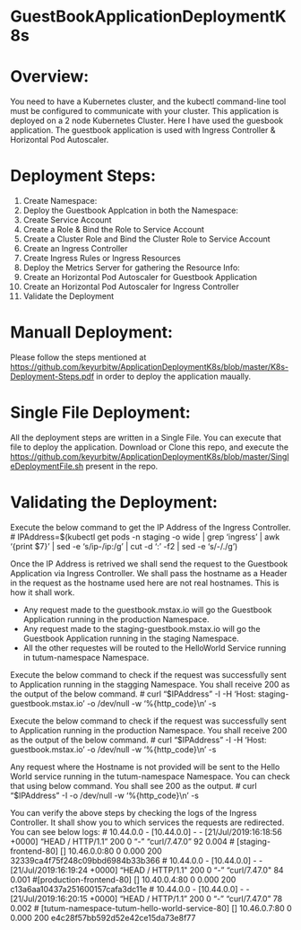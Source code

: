 # GuestBookApplicationDeploymentK8s

# Overview: #
You need to have a Kubernetes cluster, and the kubectl command-line tool must be configured to communicate with your cluster. This application is deployed on a 2 node Kubernetes Cluster. Here I have used the guesbook application.
The guestbook application is used with Ingress Controller & Horizontal Pod Autoscaler.

# Deployment Steps: #
1. Create Namespace:
2. Deploy the Guestbook Applcation in both the Namespace:
3. Create Service Account
4. Create a Role & Bind the Role to Service Account
5. Create a Cluster Role and Bind the Cluster Role to Service Account
6. Create an Ingress Controller
7. Create Ingress Rules or Ingress Resources
8. Deploy the Metrics Server for gathering the Resource Info:
9. Create an Horizontal Pod Autoscaler for Guestbook Application
10. Create an Horizontal Pod Autoscaler for Ingress Controller
11. Validate the Deployment

# Manuall Deployment:
Please follow the steps mentioned at https://github.com/keyurbitw/ApplicationDeploymentK8s/blob/master/K8s-Deployment-Steps.pdf in order to deploy the application maually.

# Single File Deployment:
All the deployment steps are written in a Single File. You can execute that file to deploy the application. 
Download or Clone this repo, and execute the https://github.com/keyurbitw/ApplicationDeploymentK8s/blob/master/SingleDeploymentFile.sh present in the repo.

# Validating the Deployment:
Execute the below command to get the IP Address of the Ingress Controller.
    # IPAddress=$(kubectl get pods -n staging -o wide | grep ‘ingress’ | awk ‘{print $7}’ | sed -e ‘s/ip-/ip:/g’ | cut -d ‘:’ -f2 | sed -e ‘s/-/./g’)
 
Once the IP Address is retrived we shall send the request to the Guestbook Application via Ingress Controller. We shall pass the hostname as a Header in the request as the hostname used here are not real hostnames. This is how it shall work.
 - Any request made to the guestbook.mstax.io will go the Guestbook Application running in the production Namespace.
 - Any request made to the staging-guestbook.mstax.io will go the Guestbook Application running in the staging Namespace.
 - All the other requestes will be routed to the HelloWorld Service running in tutum-namespace Namespace.

Execute the below command to check if the request was successfully sent to Application running in the stagging Namespace. You shall receive 200 as the output of the below command.
    # curl “$IPAddress” -I -H ‘Host: staging-guestbook.mstax.io’ -o /dev/null -w ‘%{http_code}\n’ -s

Execute the below command to check if the request was successfully sent to Application running in the production Namespace. You shall receive 200 as the output of the below command.
    # curl “$IPAddress” -I -H ‘Host: guestbook.mstax.io’ -o /dev/null -w ‘%{http_code}\n’ -s

Any request where the Hostname is not provided will be sent to the Hello World service running in the tutum-namespace Namespace. You can check that using below command. You shall see 200 as the output.
    # curl “$IPAddress” -I -o /dev/null -w ‘%{http_code}\n’ -s

You can verify the above steps by checking the logs of the Ingress Controller. It shall show you to which services the requests are redirected. You can see below logs:
    # 10.44.0.0 - [10.44.0.0] - - [21/Jul/2019:16:18:56 +0000] “HEAD / HTTP/1.1” 200 0 “-” “curl/7.47.0” 92 0.004 # [staging-frontend-80] [] 10.46.0.0:80 0 0.000 200 32339ca4f75f248c09bbd6984b33b366
    # 10.44.0.0 - [10.44.0.0] - - [21/Jul/2019:16:19:24 +0000] “HEAD / HTTP/1.1" 200 0 “-” “curl/7.47.0" 84 0.001 #[production-frontend-80] [] 10.40.0.4:80 0 0.000 200 c13a6aa10437a251600157cafa3dc11e
    # 10.44.0.0 - [10.44.0.0] - - [21/Jul/2019:16:20:15 +0000] “HEAD / HTTP/1.1” 200 0 “-” “curl/7.47.0” 78 0.002 # [tutum-namespace-tutum-hello-world-service-80] [] 10.46.0.7:80 0 0.000 200 e4c28f57bb592d52e42ce15da73e8f77
